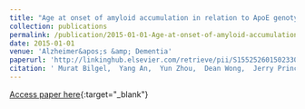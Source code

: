 ```yaml
---
title: "Age at onset of amyloid accumulation in relation to ApoE genotype"
collection: publications
permalink: /publication/2015-01-01-Age-at-onset-of-amyloid-accumulation-in-relation-to-ApoE-genotype
date: 2015-01-01
venue: 'Alzheimer&apos;s &amp; Dementia'
paperurl: 'http://linkinghub.elsevier.com/retrieve/pii/S1552526015023304'
citation: ' Murat Bilgel,  Yang An,  Yun Zhou,  Dean Wong,  Jerry Prince,  Susan Resnick, &quot;Age at onset of amyloid accumulation in relation to ApoE genotype.&quot; Alzheimer&amp;apos;s &amp;amp; Dementia, 2015.'
---
```

[Access paper here](http://linkinghub.elsevier.com/retrieve/pii/S1552526015023304){:target="_blank"}
